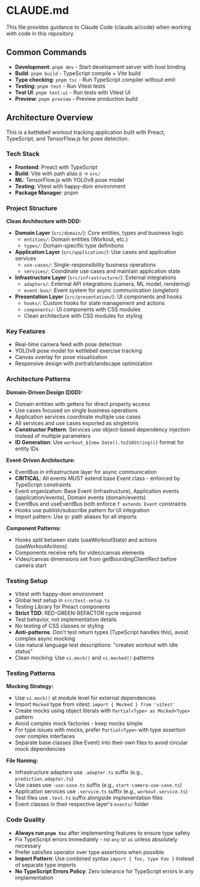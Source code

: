 # CLAUDE.md

This file provides guidance to Claude Code (claude.ai/code) when working with code in this repository.

## Common Commands

- **Development**: `pnpm dev` - Start development server with host binding
- **Build**: `pnpm build` - TypeScript compile + Vite build
- **Type checking**: `pnpm tsc` - Run TypeScript compiler without emit
- **Testing**: `pnpm test` - Run Vitest tests
- **Test UI**: `pnpm test:ui` - Run tests with Vitest UI
- **Preview**: `pnpm preview` - Preview production build

## Architecture Overview

This is a kettlebell workout tracking application built with Preact, TypeScript, and TensorFlow.js for pose detection.

### Tech Stack
- **Frontend**: Preact with TypeScript
- **Build**: Vite with path alias `@` → `src/`
- **ML**: TensorFlow.js with YOLOv8 pose model
- **Testing**: Vitest with happy-dom environment
- **Package Manager**: pnpm

### Project Structure

**Clean Architecture with DDD:**
- **Domain Layer** (`src/domain/`): Core entities, types and business logic
  - `entities/`: Domain entities (Workout, etc.)
  - `types/`: Domain-specific type definitions
- **Application Layer** (`src/application/`): Use cases and application services
  - `use-cases/`: Single-responsibility business operations
  - `services/`: Coordinate use cases and maintain application state
- **Infrastructure Layer** (`src/infrastructure/`): External integrations
  - `adapters/`: External API integrations (camera, ML model, rendering)
  - `event-bus/`: Event system for async communication (singleton)
- **Presentation Layer** (`src/presentation/`): UI components and hooks
  - `hooks/`: Custom hooks for state management and actions
  - `components/`: UI components with CSS modules
  - Clean architecture with CSS modules for styling

### Key Features
- Real-time camera feed with pose detection
- YOLOv8 pose model for kettlebell exercise tracking
- Canvas overlay for pose visualization
- Responsive design with portrait/landscape optimization

### Architecture Patterns

**Domain-Driven Design (DDD):**
- Domain entities with getters for direct property access
- Use cases focused on single business operations
- Application services coordinate multiple use cases
- All services and use cases exported as singletons
- **Constructor Pattern**: Services use object-based dependency injection instead of multiple parameters
- **ID Generation**: Use `workout_${new Date().toISOString()}` format for entity IDs

**Event-Driven Architecture:**
- EventBus in infrastructure layer for async communication
- **CRITICAL**: All events MUST extend base Event<T> class - enforced by TypeScript constraints
- Event organization: Base Event (infrastructure), Application events (application/events), Domain events (domain/events)
- EventBus and useEventBus both enforce `T extends Event` constraints
- Hooks use publish/subscribe pattern for UI integration
- Import pattern: Use `@/` path aliases for all imports

**Component Patterns:**
- Hooks split between state (useWorkoutState) and actions (useWorkoutActions)
- Components receive refs for video/canvas elements
- Video/canvas dimensions set from getBoundingClientRect before camera start

### Testing Setup
- Vitest with happy-dom environment
- Global test setup in `src/test-setup.ts`
- Testing Library for Preact components
- **Strict TDD**: RED-GREEN-REFACTOR cycle required
- Test behavior, not implementation details
- No testing of CSS classes or styling
- **Anti-patterns**: Don't test return types (TypeScript handles this), avoid complex async mocking
- Use natural language test descriptions: "creates workout with idle status"
- Clean mocking: Use `vi.mock()` and `vi.mocked()` patterns

### Testing Patterns

**Mocking Strategy:**
- Use `vi.mock()` at module level for external dependencies
- Import `Mocked` type from vitest: `import { Mocked } from 'vitest'`
- Create mocks using object literals with `Partial<Type> as Mocked<Type>` pattern
- Avoid complex mock factories - keep mocks simple
- For type issues with mocks, prefer `Partial<Type>` with type assertion over complex interfaces
- Separate base classes (like Event) into their own files to avoid circular mock dependencies

**File Naming:**
- Infrastructure adapters use `.adapter.ts` suffix (e.g., `prediction.adapter.ts`)
- Use cases use `-use-case.ts` suffix (e.g., `start-camera-use-case.ts`)
- Application services use `.service.ts` suffix (e.g., `workout.service.ts`)
- Test files use `.test.ts` suffix alongside implementation files
- Event classes in their respective layer's `events/` folder

### Code Quality
- **Always run `pnpm tsc`** after implementing features to ensure type safety
- Fix TypeScript errors immediately - no `any` or `as` unless absolutely necessary
- Prefer satisfies operator over type assertions when possible
- **Import Pattern**: Use combined syntax `import { foo, type Foo }` instead of separate type imports
- **No TypeScript Errors Policy**: Zero tolerance for TypeScript errors in any implementation